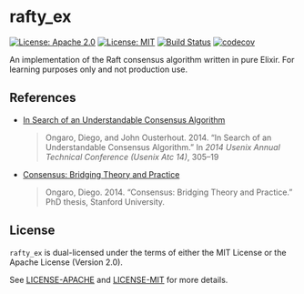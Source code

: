 # rafty_ex

[![License: Apache 2.0](https://img.shields.io/badge/License-Apache%202.0-blue.svg)](https://opensource.org/licenses/Apache-2.0)
[![License: MIT](https://img.shields.io/badge/License-MIT-yellow.svg)](https://opensource.org/licenses/MIT)
[![Build Status](https://travis-ci.org/jeffrey-xiao/rafty_ex.svg?branch=master)](https://travis-ci.org/jeffrey-xiao/rafty_ex)
[![codecov](https://codecov.io/gh/jeffrey-xiao/rafty_ex/branch/master/graph/badge.svg)](https://codecov.io/gh/jeffrey-xiao/rafty_ex)

An implementation of the Raft consensus algorithm written in pure Elixir. For learning purposes only
and not production use.

## References

- [In Search of an Understandable Consensus Algorithm](https://dl.acm.org/citation.cfm?id=2643634.2643666)
  > Ongaro, Diego, and John Ousterhout. 2014. “In Search of an Understandable Consensus Algorithm.” In *2014 Usenix Annual Technical Conference (Usenix Atc 14)*, 305–19
- [Consensus: Bridging Theory and Practice](https://web.stanford.edu/~ouster/cgi-bin/papers/OngaroPhD.pdf)
  > Ongaro, Diego. 2014. “Consensus: Bridging Theory and Practice.” PhD thesis, Stanford University.

## License

`rafty_ex` is dual-licensed under the terms of either the MIT License or the Apache License (Version
2.0).

See [LICENSE-APACHE](LICENSE-APACHE) and [LICENSE-MIT](LICENSE-MIT) for more details.
